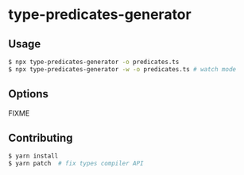 # type-predicates-generator

## Usage

```bash
$ npx type-predicates-generator -o predicates.ts
$ npx type-predicates-generator -w -o predicates.ts # watch mode
```

## Options

FIXME

## Contributing

```bash
$ yarn install
$ yarn patch  # fix types compiler API
```
